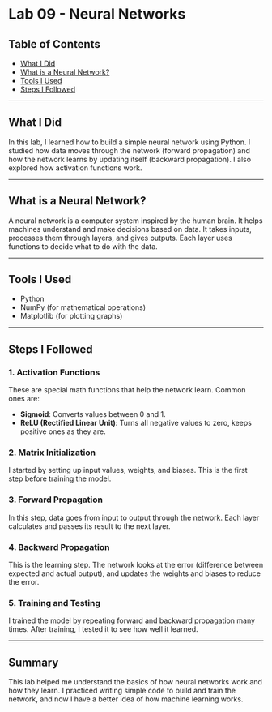 
# Lab 09 - Neural Networks

## Table of Contents
- [What I Did](#what-i-did)
- [What is a Neural Network?](#what-is-a-neural-network)
- [Tools I Used](#tools-i-used)
- [Steps I Followed](#steps-i-followed)

---

## What I Did
In this lab, I learned how to build a simple neural network using Python. I studied how data moves through the network (forward propagation) and how the network learns by updating itself (backward propagation). I also explored how activation functions work.

---

## What is a Neural Network?
A neural network is a computer system inspired by the human brain. It helps machines understand and make decisions based on data. It takes inputs, processes them through layers, and gives outputs. Each layer uses functions to decide what to do with the data.

---

## Tools I Used
- Python
- NumPy (for mathematical operations)
- Matplotlib (for plotting graphs)

---

## Steps I Followed

### 1. Activation Functions
These are special math functions that help the network learn. Common ones are:
- **Sigmoid**: Converts values between 0 and 1.
- **ReLU (Rectified Linear Unit)**: Turns all negative values to zero, keeps positive ones as they are.

### 2. Matrix Initialization
I started by setting up input values, weights, and biases. This is the first step before training the model.

### 3. Forward Propagation
In this step, data goes from input to output through the network. Each layer calculates and passes its result to the next layer.

### 4. Backward Propagation
This is the learning step. The network looks at the error (difference between expected and actual output), and updates the weights and biases to reduce the error.

### 5. Training and Testing
I trained the model by repeating forward and backward propagation many times. After training, I tested it to see how well it learned.

---

## Summary
This lab helped me understand the basics of how neural networks work and how they learn. I practiced writing simple code to build and train the network, and now I have a better idea of how machine learning works.


